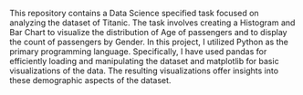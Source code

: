 This repository contains a Data Science specified task focused on analyzing the dataset of Titanic. The task involves creating a Histogram and Bar Chart to visualize the distribution of Age of passengers and to display the count of passengers by Gender. 
In this project, I utilized Python as the primary programming language. Specifically, I have used pandas for efficiently loading and manipulating the dataset and matplotlib for basic visualizations of the data. 
The resulting visualizations offer insights into these demographic aspects of the dataset.
